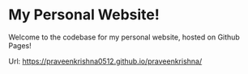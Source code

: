 # My Personal Website!

Welcome to the codebase for my personal website, hosted on Github Pages!

Url: https://praveenkrishna0512.github.io/praveenkrishna/